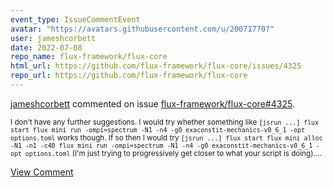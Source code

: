 ```yaml
---
event_type: IssueCommentEvent
avatar: "https://avatars.githubusercontent.com/u/20071770?"
user: jameshcorbett
date: 2022-07-08
repo_name: flux-framework/flux-core
html_url: https://github.com/flux-framework/flux-core/issues/4325
repo_url: https://github.com/flux-framework/flux-core
---
```


<a href='https://github.com/jameshcorbett' target='_blank'>jameshcorbett</a> commented on issue <a href='https://github.com/flux-framework/flux-core/issues/4325' target='_blank'>flux-framework/flux-core#4325</a>.

<small>I don't have any further suggestions. I would try whether something like `[jsrun ...] flux start flux mini run -ompi=spectrum -N1 -n4 -g0 exaconstit-mechanics-v0_6_1 -opt options.toml` works though. If so then I would try `[jsrun ...] flux start flux mini alloc -N1 -n1 -c40 flux mini run -ompi=spectrum -N1 -n4 -g0 exaconstit-mechanics-v0_6_1 -opt options.toml` (I'm just trying to progressively get closer to what your script is doing)....</small>

<a href='https://github.com/flux-framework/flux-core/issues/4325' target='_blank'>View Comment</a>